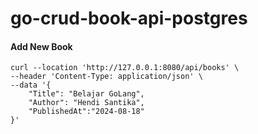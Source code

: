 # go-crud-book-api-postgres

#### Add New Book

```shell
curl --location 'http://127.0.0.1:8080/api/books' \
--header 'Content-Type: application/json' \
--data '{
    "Title": "Belajar GoLang",
    "Author": "Hendi Santika",
    "PublishedAt":"2024-08-18"
}'
```